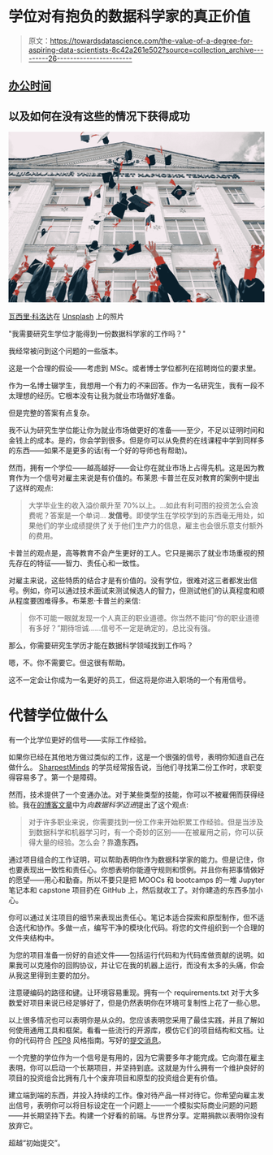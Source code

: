 # 学位对有抱负的数据科学家的真正价值

> 原文：<https://towardsdatascience.com/the-value-of-a-degree-for-aspiring-data-scientists-8c42a261e502?source=collection_archive---------26----------------------->

## [办公时间](https://towardsdatascience.com/tagged/office-hours)

## 以及如何在没有这些的情况下获得成功

![](img/cc97806ef7b8f4ea011df797a3c588a3.png)

[瓦西里·科洛达](https://unsplash.com/@napr0tiv?utm_source=unsplash&utm_medium=referral&utm_content=creditCopyText)在 [Unsplash](https://unsplash.com/s/photos/graduation?utm_source=unsplash&utm_medium=referral&utm_content=creditCopyText) 上的照片

"我需要研究生学位才能得到一份数据科学家的工作吗？"

我经常被问到这个问题的一些版本。

这是一个合理的假设——考虑到 MSc。或者博士学位都列在招聘岗位的要求里。

作为一名博士辍学生，我想用一个有力的*不*来回答。作为一名研究生，我有一段不太理想的经历。它根本没有让我为就业市场做好准备。

但是完整的答案有点复杂。

我不认为研究生学位能让你为就业市场做更好的准备——至少，不足以证明时间和金钱上的成本。是的，你会学到很多。但是你可以从免费的在线课程中学到同样多的东西——如果不是更多的话(有一个好的导师也有帮助)。

然而，拥有一个学位——越高越好——会让你在就业市场上占得先机。这是因为教育作为一个信号对雇主来说是有价值的。布莱恩·卡普兰在反对教育的案例中提出了这样的观点:

> 大学毕业生的收入溢价飙升至 70%以上。…如此有利可图的投资怎么会浪费呢？答案是一个单词… **发信号**。即使学生在学校学到的东西毫无用处，如果他们的学业成绩提供了关于他们生产力的信息，雇主也会很乐意支付额外的费用。

卡普兰的观点是，高等教育不会产生更好的工人。它只是揭示了就业市场重视的预先存在的特征——智力、责任心和一致性。

对雇主来说，这些特质的结合才是有价值的。没有学位，很难对这三者都发出信号。例如，你可以通过技术面试来测试候选人的智力，但测试他们的认真程度和顺从程度要困难得多。布莱恩·卡普兰的来信:

> 你不可能一眼就发现一个人真正的职业道德。你当然不能问“你的职业道德有多好？”期待坦诚……信号不一定是确定的，总比没有强。

那么，你需要研究生学历才能在数据科学领域找到工作吗？

嗯，不。你不需要它。但这很有帮助。

这不一定会让你成为一名更好的员工，但这将是你进入职场的一个有用信号。

# 代替学位做什么

有一个比学位更好的信号——实际工作经验。

如果你已经在其他地方做过类似的工作，这是一个很强的信号，表明你知道自己在做什么。 [SharpestMinds](https://www.sharpestminds.com) 的学员经常报告说，当他们寻找第二份工作时，求职变得容易多了。第一个是障碍。

然而，技术提供了一个变通办法。对于某些类型的技能，你可以不被雇佣而获得经验。我在[的博客文章](/want-to-break-into-data-science-start-building-db5ed24a7d77)中为*向数据科学迈进*提出了这个观点:

> 对于许多职业来说，你需要找到一份工作来开始积累工作经验。但是当涉及到数据科学和机器学习时，有一个奇妙的区别——在被雇用之前，你可以获得大量的经验。怎么会？靠**造东西。**

通过项目组合的工作证明，可以帮助表明你作为数据科学家的能力。但是记住，你也要表现出一致性和责任心。你想表明你能遵守规则和惯例。并且你有把事情做好的愿望——用心和勤奋。所以不要只是把 MOOCs 和 bootcamps 的一堆 Jupyter 笔记本和 capstone 项目扔在 GitHub 上，然后就收工了。对你建造的东西多加小心。

你可以通过关注项目的细节来表现出责任心。笔记本适合探索和原型制作，但不适合迭代和协作。多做一点，编写干净的模块化代码。将您的文件组织到一个合理的文件夹结构中。

为您的项目准备一份好的自述文件——包括运行代码和为代码库做贡献的说明。如果我可以克隆你的回购协议，并让它在我的机器上运行，而没有太多的头痛，你会从我这里得到主要的加分。

注意硬编码的路径和键。让环境容易重现。拥有一个 requirements.txt 对于大多数爱好项目来说已经足够好了，但是仍然表明你在环境可复制性上花了一些心思。

以上很多情况也可以表明你是从众的。您应该表明您采用了最佳实践，并且了解如何使用通用工具和框架。看看一些流行的开源库，模仿它们的项目结构和文档。让你的代码符合 [PEP8](https://www.python.org/dev/peps/pep-0008/) 风格指南。写好的[提交消息](https://chris.beams.io/posts/git-commit/)。

一个完整的学位作为一个信号是有用的，因为它需要多年才能完成。它向潜在雇主表明，你可以启动一个长期项目，并坚持到底。这就是为什么拥有一个维护良好的项目的投资组合比拥有几十个废弃项目和原型的投资组合更有价值。

建立端到端的东西，并投入持续的工作。像对待产品一样对待它。你希望向雇主发出信号，表明你可以将目标设定在一个问题上——一个模拟实际商业问题的问题——并长期坚持下去。构建一个好看的前端。与世界分享。定期捐款以表明你没有放弃它。

超越“初始提交”。